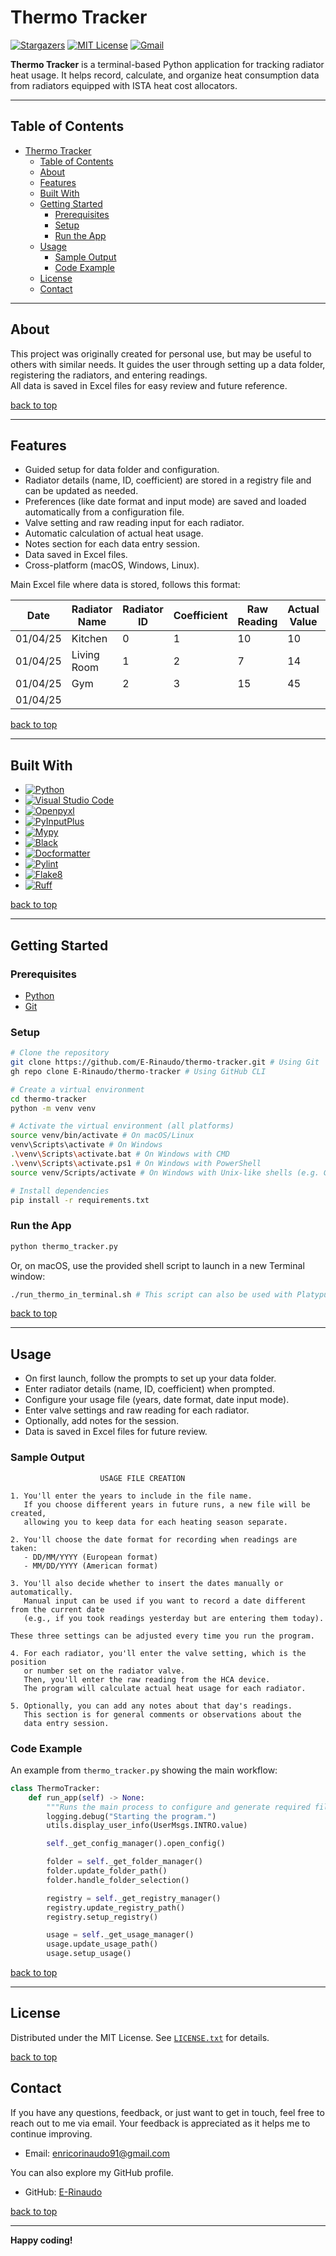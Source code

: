 # Thermo Tracker

[![Stargazers][stars-shield]][stars-url]
[![MIT License][license-shield]][license-url]
[![Gmail][Gmail-shield]][Gmail-url]

**Thermo Tracker** is a terminal-based Python application for tracking radiator heat usage.
It helps record, calculate, and organize heat consumption data from radiators equipped with ISTA heat cost allocators.

---

## Table of Contents

- [Thermo Tracker](#thermo-tracker)
  - [Table of Contents](#table-of-contents)
  - [About](#about)
  - [Features](#features)
  - [Built With](#built-with)
  - [Getting Started](#getting-started)
    - [Prerequisites](#prerequisites)
    - [Setup](#setup)
    - [Run the App](#run-the-app)
  - [Usage](#usage)
    - [Sample Output](#sample-output)
    - [Code Example](#code-example)
  - [License](#license)
  - [Contact](#contact)

---

## About

This project was originally created for personal use, but may be useful to others with similar needs.
It guides the user through setting up a data folder, registering the radiators, and entering readings.  
All data is saved in Excel files for easy review and future reference.

[back to top](#thermo-tracker)

---

## Features

- Guided setup for data folder and configuration.
- Radiator details (name, ID, coefficient) are stored in a registry file and can be updated as needed.
- Preferences (like date format and input mode) are saved and loaded automatically from a configuration file.
- Valve setting and raw reading input for each radiator.
- Automatic calculation of actual heat usage.
- Notes section for each data entry session.
- Data saved in Excel files.
- Cross-platform (macOS, Windows, Linux).

Main Excel file where data is stored, follows this format:

| Date     | Radiator Name | Radiator ID | Coefficient | Raw Reading | Actual Value | Total | Valve Setting | Notes |
|----------|---------------|-------------|-------------|-------------|--------------|-------|---------------|-------|
| 01/04/25 | Kitchen       | 0           | 1           | 10          | 10           |       | 2             |       |
| 01/04/25 | Living Room   | 1           | 2           | 7           | 14           |       | 2.5           |       |
| 01/04/25 | Gym           | 2           | 3           | 15          | 45           |       | 3             |       |
| 01/04/25 |               |             |             |             |              | 69    |               |       |

[back to top](#thermo-tracker)

---

## Built With

- [![Python][Python-badge]][Python-url]
- [![Visual Studio Code][VSCode-badge]][VSCode-url]
- [![Openpyxl][Openpyxl-badge]][Openpyxl-url]
- [![PyInputPlus][PyInputPlus-badge]][PyInputPlus-url]
- [![Mypy][Mypy-badge]][Mypy-url]
- [![Black][Black-badge]][Black-url]
- [![Docformatter][Docformatter-badge]][Docformatter-url]
- [![Pylint][Pylint-badge]][Pylint-url]
- [![Flake8][Flake8-badge]][Flake8-url]
- [![Ruff][Ruff-badge]][Ruff-url]
  
[back to top](#thermo-tracker)

---

## Getting Started

### Prerequisites

- [Python][Python-download]
- [Git][Git-download]
  
### Setup

```bash
# Clone the repository
git clone https://github.com/E-Rinaudo/thermo-tracker.git # Using Git
gh repo clone E-Rinaudo/thermo-tracker # Using GitHub CLI

# Create a virtual environment
cd thermo-tracker
python -m venv venv

# Activate the virtual environment (all platforms)
source venv/bin/activate # On macOS/Linux
venv\Scripts\activate # On Windows
.\venv\Scripts\activate.bat # On Windows with CMD
.\venv\Scripts\activate.ps1 # On Windows with PowerShell
source venv/Scripts/activate # On Windows with Unix-like shells (e.g. Git Bash)

# Install dependencies
pip install -r requirements.txt
```

### Run the App

```bash
python thermo_tracker.py
```

Or, on macOS, use the provided shell script to launch in a new Terminal window:

```bash
./run_thermo_in_terminal.sh # This script can also be used with Platypus to create a standalone macOS app bundle. https://sveinbjorn.org/platypus
```

[back to top](#thermo-tracker)

---

## Usage

- On first launch, follow the prompts to set up your data folder.
- Enter radiator details (name, ID, coefficient) when prompted.
- Configure your usage file (years, date format, date input mode).
- Enter valve settings and raw reading for each radiator.
- Optionally, add notes for the session.
- Data is saved in Excel files for future review.

### Sample Output

```text
                    USAGE FILE CREATION

1. You'll enter the years to include in the file name.
   If you choose different years in future runs, a new file will be created,
   allowing you to keep data for each heating season separate.

2. You'll choose the date format for recording when readings are taken:
   - DD/MM/YYYY (European format)
   - MM/DD/YYYY (American format)

3. You'll also decide whether to insert the dates manually or automatically.
   Manual input can be used if you want to record a date different from the current date
   (e.g., if you took readings yesterday but are entering them today).

These three settings can be adjusted every time you run the program.

4. For each radiator, you'll enter the valve setting, which is the position
   or number set on the radiator valve.
   Then, you'll enter the raw reading from the HCA device.
   The program will calculate actual heat usage for each radiator.

5. Optionally, you can add any notes about that day's readings.
   This section is for general comments or observations about the
   data entry session.
```

### Code Example

An example from `thermo_tracker.py` showing the main workflow:

```py
class ThermoTracker:
    def run_app(self) -> None:
        """Runs the main process to configure and generate required files."""
        logging.debug("Starting the program.")
        utils.display_user_info(UserMsgs.INTRO.value)

        self._get_config_manager().open_config()

        folder = self._get_folder_manager()
        folder.update_folder_path()
        folder.handle_folder_selection()

        registry = self._get_registry_manager()
        registry.update_registry_path()
        registry.setup_registry()

        usage = self._get_usage_manager()
        usage.update_usage_path()
        usage.setup_usage()
```

[back to top](#thermo-tracker)

---

## License

Distributed under the MIT License. See [`LICENSE.txt`][license-url] for details.

[back to top](#thermo-tracker)

## Contact

If you have any questions, feedback, or just want to get in touch, feel free to reach out to me via email. Your feedback is appreciated as it helps me to continue improving.

- Email: <enricorinaudo91@gmail.com>  

You can also explore my GitHub profile.

- GitHub: [E-Rinaudo](https://github.com/E-Rinaudo)

[back to top](#thermo-tracker)

---

**Happy coding!**

<!-- SHIELDS -->
[stars-shield]: https://img.shields.io/github/stars/E-Rinaudo/thermo-tracker.svg?style=flat
[stars-url]: https://github.com/E-Rinaudo/thermo-tracker/stargazers
[license-shield]: https://img.shields.io/github/license/E-Rinaudo/thermo-tracker.svg?style=flat
[license-url]: https://github.com/E-Rinaudo/thermo-tracker/blob/main/LICENSE.txt
[Gmail-shield]: https://img.shields.io/badge/Gmail-D14836?style=flat&logo=gmail&logoColor=white
[Gmail-url]: mailto:enricorinaudo91@gmail.com

<!-- BADGES -->
[Python-badge]: https://img.shields.io/badge/python-3670A0?logo=python&logoColor=ffdd54&style=flat
[Python-url]: https://docs.python.org/3/
[VSCode-badge]: https://img.shields.io/badge/Visual%20Studio%20Code-007ACC?logo=visualstudiocode&logoColor=fff&style=flat
[VSCode-url]: https://code.visualstudio.com/docs
[Openpyxl-badge]: https://img.shields.io/badge/openpyxl-darkgreen?logo=python&logoColor=ffdd54&style=flat
[Openpyxl-url]: https://openpyxl.readthedocs.io/en/stable/
[PyInputPlus-badge]:https://img.shields.io/badge/PyInputPlus-4caf50?logo=python&logoColor=ffdd54&style=flat
[PyInputPlus-url]: https://pyinputplus.readthedocs.io/en/latest/
[Mypy-badge]: https://img.shields.io/badge/mypy-checked-blue?style=flat
[Mypy-url]: https://mypy.readthedocs.io/
[Black-badge]: https://img.shields.io/badge/code%20style-black-000000.svg
[Black-url]: https://black.readthedocs.io/en/stable/
[Pylint-badge]: https://img.shields.io/badge/linting-pylint-yellowgreen?style=flat
[Pylint-url]: https://pylint.readthedocs.io/
[Ruff-badge]: https://img.shields.io/endpoint?url=https://raw.githubusercontent.com/astral-sh/ruff/main/assets/badge/v2.json
[Ruff-url]: https://docs.astral.sh/ruff/tutorial/
[Flake8-badge]: https://img.shields.io/badge/linting-flake8-blue?style=flat
[Flake8-url]: https://flake8.pycqa.org/en/latest/
[Docformatter-badge]: https://img.shields.io/badge/formatter-docformatter-fedcba.svg
[Docformatter-url]: https://github.com/PyCQA/docformatter

<!-- PREREQUISITES LINKS -->
[Python-download]: https://www.python.org/downloads/
[Git-download]: https://git-scm.com
